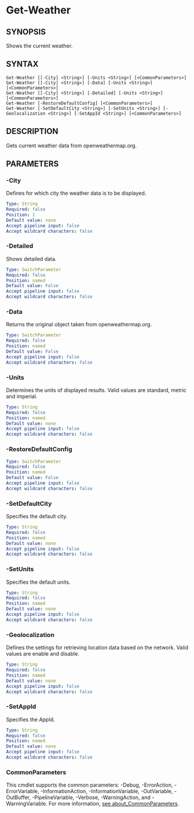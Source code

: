 # Get-Weather

## SYNOPSIS
Shows the current weather.

[\\]: # (END SYNOPSIS)

## SYNTAX
```
Get-Weather [[-City] <String>] [-Units <String>] [<CommonParameters>]Get-Weather [[-City] <String>] [-Data] [-Units <String>] [<CommonParameters>]Get-Weather [[-City] <String>] [-Detailed] [-Units <String>] [<CommonParameters>]Get-Weather [-RestoreDefaultConfig] [<CommonParameters>]Get-Weather [-SetDefaultCity <String>] [-SetUnits <String>] [-Geolocalization <String>] [-SetAppId <String>] [<CommonParameters>]
```

[\\]: # (END SYNTAX)

## DESCRIPTION
Gets current weather data from openweathermap.org.

[\\]: # (END DESCRIPTION)

## PARAMETERS

### -City
Defines for which city the weather data is to be displayed.
```yaml
Type: String
Required: false
Position: 1
Default value: none
Accept pipeline input: false
Accept wildcard characters: false
```

### -Detailed
Shows detailed data.
```yaml
Type: SwitchParameter
Required: false
Position: named
Default value: False
Accept pipeline input: false
Accept wildcard characters: false
```

### -Data
Returns the original object taken from openweathermap.org.
```yaml
Type: SwitchParameter
Required: false
Position: named
Default value: False
Accept pipeline input: false
Accept wildcard characters: false
```

### -Units
Determines the units of displayed results. Valid values are standard, metric and imperial.
```yaml
Type: String
Required: false
Position: named
Default value: none
Accept pipeline input: false
Accept wildcard characters: false
```

### -RestoreDefaultConfig

```yaml
Type: SwitchParameter
Required: false
Position: named
Default value: False
Accept pipeline input: false
Accept wildcard characters: false
```

### -SetDefaultCity
Specifies the default city.
```yaml
Type: String
Required: false
Position: named
Default value: none
Accept pipeline input: false
Accept wildcard characters: false
```

### -SetUnits
Specifies the default units.
```yaml
Type: String
Required: false
Position: named
Default value: none
Accept pipeline input: false
Accept wildcard characters: false
```

### -Geolocalization
Defines the settings for retrieving location data based on the network. Valid values are enable and disable.
```yaml
Type: String
Required: false
Position: named
Default value: none
Accept pipeline input: false
Accept wildcard characters: false
```

### -SetAppId
Specifies the AppId.
```yaml
Type: String
Required: false
Position: named
Default value: none
Accept pipeline input: false
Accept wildcard characters: false
```

### CommonParameters
This cmdlet supports the common parameters: -Debug, -ErrorAction, -ErrorVariable, -InformationAction, -InformationVariable, -OutVariable, -OutBuffer, -PipelineVariable, -Verbose, -WarningAction, and -WarningVariable. For more information, [see about_CommonParameters](https://docs.microsoft.com/pl-pl/powershell/module/microsoft.powershell.core/about/about_commonparameters).

[\\]: # (END PARAMETERS)

[\\]: # (Generated by PSDocsGenerator)
[\\]: # (https://github.com/akotu235/PSDocsGenerator)
